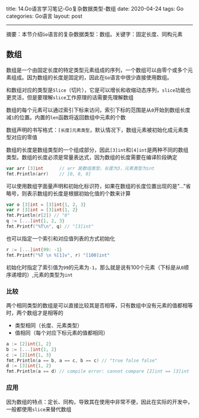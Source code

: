 title: 14.Go语言学习笔记-Go复杂数据类型-数组
date: 2020-04-24
tags: Go
categories: Go语言
layout: post

------

摘要：本节介绍`Go`语言的复杂数据类型：数组。关键字：固定长度、同构元素

<!-- more -->

## 数组

数组是一个由固定长度的特定类型元素组成的序列，一个数组可以由零个或多个元素组成。因为数组的长度是固定的，因此在`Go`语言中很少直接使用数组。

和数组对应的类型是`Slice`（切片），它是可以增长和收缩动态序列，`slice`功能也更灵活，但是要理解`slice`工作原理的话需要先理解数组

数组的每个元素可以通过索引下标来访问，索引下标的范围是从`0`开始到数组长度减`1`的位置。内置的`len`函数将返回数组中元素的个数

数组声明的书写格式：`[长度]元素类型`，默认情况下，数组元素被初始化成元素类型对应的零值

数组的长度是数组类型的一个组成部分，因此`[3]int`和`[4]int`是两种不同的数组类型。数组的长度必须是常量表达式，因为数组的长度需要在编译阶段确定

```go
var arr [3]int		// arr 是数组类型，长度为3，元素类型为int
fmt.Println(arr)	// [0, 0, 0]
```

可以使用数组字面量声明和初始化标识符，如果在数组的长度位置出现的是"..."省略号，则表示数组的长度是根据初始化值的个数来计算

```go
var o [3]int = [3]int{1, 2, 3}
var r [3]int = [3]int{1, 2}
fmt.Println(r[2]) // "0"
q := [...]int{1, 2, 3}
fmt.Printf("%T\n", q) // "[3]int"
```

也可以指定一个索引和对应值列表的方式初始化

```go
r := [...]int{99: -1}
fmt.Printf("%T \n %[1]v", r) "[100]int"
```

初始化时指定了索引值为`99`的元素为`-1`，那么就是说有100个元素（下标是从`0`顺序递增的）,元素的类型为`int`

### 比较

两个相同类型的数组是可以直接比较其是否相等，只有数组中没有元素的值都相等时，两个数组才是相等的

- 类型相同（长度、元素类型）
- 值相同（每个对应下标元素的值都相同）

```go
a := [2]int{1, 2}
b := [...]int{1, 2}
c := [2]int{1, 3}
fmt.Println(a == b, a == c, b == c) // "true false false"
d := [3]int{1, 2}
fmt.Println(a == d) // compile error: cannot compare [2]int == [3]int
```

### 应用

因为数组的特点：定长、同构，导致其在使用中非常不便，因此在实际的开发中，一般都使用`slice`来替代数组